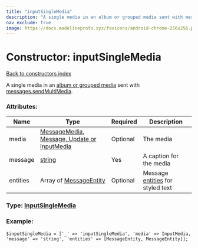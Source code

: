 ```yaml
---
title: "inputSingleMedia"
description: "A single media in an album or grouped media sent with messages.sendMultiMedia."
nav_exclude: true
image: https://docs.madelineproto.xyz/favicons/android-chrome-256x256.png
---
```

# Constructor: inputSingleMedia  
[Back to constructors index](/API_docs/constructors/index.html)



A single media in an [album or grouped media](https://core.telegram.org/api/files#albums-grouped-media) sent with [messages.sendMultiMedia](../methods/messages.sendMultiMedia.html).

### Attributes:

| Name     |    Type       | Required | Description |
|----------|---------------|----------|-------------|
|media|[MessageMedia, Message, Update or InputMedia](/API_docs/types/InputMedia.html) | Optional|The media|
|message|[string](/API_docs/types/string.html) | Yes|A caption for the media|
|entities|Array of [MessageEntity](/API_docs/types/MessageEntity.html) | Optional|Message [entities](https://core.telegram.org/api/entities) for styled text|



### Type: [InputSingleMedia](/API_docs/types/InputSingleMedia.html)


### Example:

```
$inputSingleMedia = ['_' => 'inputSingleMedia', 'media' => InputMedia, 'message' => 'string', 'entities' => [MessageEntity, MessageEntity]];
```  
